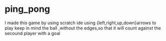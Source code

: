 # ping_pong
I made this game by using scratch ide
using {left,right,up,down}arrows to play
keep in mind the ball ,without the edges,so that it will count against the secound player with a goal
